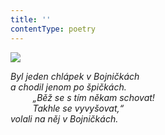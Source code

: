 ```yaml
---
title: ''
contentType: poetry
---
```


<section>

![](../Images/057.jpg)

_Byl jeden chlápek v Bojničkách  
a chodil jenom po špičkách.  
         „Běž se s tím někam schovat!  
         Takhle se vyvyšovat,“  
volali na něj v Bojničkách._

</section>

